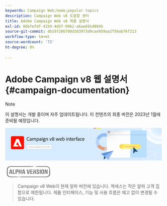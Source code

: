 ```yaml
---
keywords: Campaign Web;home;popular topics
description: Campaign Web v8 도움말 센터
title: Adobe Campaign Web v8 제품 설명서
exl-id: 86bfefdf-41b9-4d3f-9962-a6ae69140845
source-git-commit: db197206700d3d3973d9cad459aa2f56ab76f213
workflow-type: tm+mt
source-wordcount: '72'
ht-degree: 0%

---
```


# Adobe Campaign v8 웹 설명서 {#campaign-documentation}

>[!NOTE]
>
>이 설명서는 개발 중이며 자주 업데이트됩니다. 이 컨텐츠의 최종 버전은 2023년 1월에 준비될 예정입니다.

![](assets/do-not-localize/banner-documentationv8.png)

![](assets/do-not-localize/badge.png)

>Campaign v8 Web이 현재 알파 버전에 있습니다. 액세스는 작은 알파 고객 집합으로 제한됩니다. 제품 인터페이스, 기능 및 사용 흐름은 예고 없이 변경될 수 있습니다.

